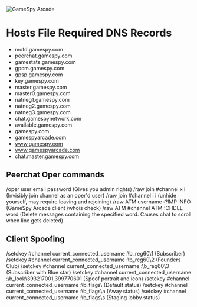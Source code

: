 ![GameSpy Arcade](https://i.imgur.com/t1IET6z.png)

# Hosts File Required DNS Records

* motd.gamespy.com
* peerchat.gamespy.com
* gamestats.gamespy.com
* gpcm.gamespy.com
* gpsp.gamespy.com
* key.gamespy.com
* master.gamespy.com
* master0.gamespy.com
* natneg1.gamespy.com
* natneg2.gamespy.com
* natneg3.gamespy.com
* chat.gamespynetwork.com
* available.gamespy.com
* gamespy.com
* gamespyarcade.com
* www.gamespy.com
* www.gamespyarcade.com
* chat.master.gamespy.com

## Peerchat Oper commands

/oper user email password (Gives you admin rights)
/raw join #channel x i  (Invisibly join channel as an oper'd user)
/raw join #channel i i (unhide yourself, may require leaving and rejoining)
/raw ATM username :?IMP INFO (GameSpy Arcade client /whois check)
/raw ATM #channel ATM :CHDEL word (Delete messages containing the specified word. Causes chat to scroll when line gets deleted)

## Client Spoofing

/setckey #channel current_connected_username :\b_reg60\1  (Subscriber)
/setckey #channel current_connected_username :\b_reg60\2  (Founders Club)
/setckey #channel current_connected_username :\b_reg60\3  (Subscriber with Blue star)
/setckey #channel current_connected_username :\b_look\393217001,399770601 (Spoof portrait and icon)
/setckey #channel current_connected_username :\b_flags\ (Default status)
/setckey #channel current_connected_username :\b_flags\a (Away status)
/setckey #channel current_connected_username :\b_flags\s (Staging lobby status)


